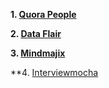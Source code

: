 **1. [Quora People](https://www.quora.com/What-are-some-interview-questions-asked-or-can-be-asked-related-to-Django-and-Python)**

**2. [Data Flair](https://data-flair.training/blogs/)**

**3. [Mindmajix](https://mindmajix.com/python-interview-questions)**

**4. [Interviewmocha](https://blog.interviewmocha.com/python-interview-questions-for-experienced)
